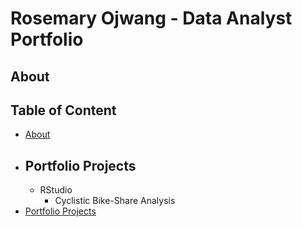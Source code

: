 # Rosemary Ojwang - Data Analyst Portfolio

## About

## Table of Content
  - [About](About)
  - ## Portfolio Projects
      - RStudio
          - Cyclistic Bike-Share Analysis 
  - [Portfolio Projects](Portfolio-Projects)
    
